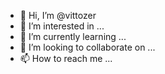 - 👋 Hi, I’m @vittozer
- 👀 I’m interested in ...
- 🌱 I’m currently learning ...
- 💞️ I’m looking to collaborate on ...
- 📫 How to reach me ...

<!---
vittozer/vittozer is a ✨ special ✨ repository because its `README.md` (this file) appears on your GitHub profile.
You can click the Preview link to take a look at your changes.
--->
